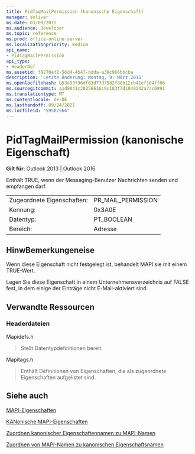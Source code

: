 ```yaml
---
title: PidTagMailPermission (kanonische Eigenschaft)
manager: soliver
ms.date: 03/09/2015
ms.audience: Developer
ms.topic: reference
ms.prod: office-online-server
ms.localizationpriority: medium
api_name:
- PidTagMailPermission
api_type:
- HeaderDef
ms.assetid: f8270ef2-56d4-4b47-bdda-a39c966bbcba
description: 'Letzte Änderung: Montag, 9. März 2015'
ms.openlocfilehash: b53a39736df63d77d7582f88b12cb41ef104ff06
ms.sourcegitcommit: a1d9041c20256616c9c183f7d1049142a7ac6991
ms.translationtype: MT
ms.contentlocale: de-DE
ms.lasthandoff: 09/24/2021
ms.locfileid: "59587566"
---
```

# <a name="pidtagmailpermission-canonical-property"></a>PidTagMailPermission (kanonische Eigenschaft)

  
  
**Gilt für**: Outlook 2013 | Outlook 2016 
  
Enthält TRUE, wenn der Messaging-Benutzer Nachrichten senden und empfangen darf. 
  
|||
|:-----|:-----|
|Zugeordnete Eigenschaften:  <br/> |PR_MAIL_PERMISSION  <br/> |
|Kennung:  <br/> |0x3A0E  <br/> |
|Datentyp:  <br/> |PT_BOOLEAN  <br/> |
|Bereich:  <br/> |Adresse  <br/> |
   
## <a name="remarks"></a>HinwBemerkungeneise

Wenn diese Eigenschaft nicht festgelegt ist, behandelt MAPI sie mit einem TRUE-Wert. 
  
Legen Sie diese Eigenschaft in einem Unternehmensverzeichnis auf FALSE fest, in dem einige der Einträge nicht E-Mail-aktiviert sind. 
  
## <a name="related-resources"></a>Verwandte Ressourcen

### <a name="header-files"></a>Headerdateien

Mapidefs.h
  
> Stellt Datentypdefinitionen bereit.
    
Mapitags.h
  
> Enthält Definitionen von Eigenschaften, die als zugeordnete Eigenschaften aufgelistet sind.
    
## <a name="see-also"></a>Siehe auch



[MAPI-Eigenschaften](mapi-properties.md)
  
[KANonische MAPI-Eigenschaften](mapi-canonical-properties.md)
  
[Zuordnen kanonischer Eigenschaftennamen zu MAPI-Namen](mapping-canonical-property-names-to-mapi-names.md)
  
[Zuordnen von MAPI-Namen zu kanonischen Eigenschaftsnamen](mapping-mapi-names-to-canonical-property-names.md)

